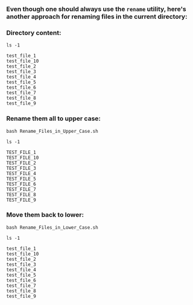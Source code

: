 ### Even though one should always use the ```rename``` utility, here's another approach for renaming files in the current directory: 

### Directory content:
```
ls -1
```
```
test_file_1
test_file_10
test_file_2
test_file_3
test_file_4
test_file_5
test_file_6
test_file_7
test_file_8
test_file_9
```
### Rename them all to upper case:
```
bash Rename_Files_in_Upper_Case.sh

ls -1
```
```
TEST_FILE_1
TEST_FILE_10
TEST_FILE_2
TEST_FILE_3
TEST_FILE_4
TEST_FILE_5
TEST_FILE_6
TEST_FILE_7
TEST_FILE_8
TEST_FILE_9
```

### Move them back to lower:
```
bash Rename_Files_in_Lower_Case.sh

ls -1
```
```
test_file_1
test_file_10
test_file_2
test_file_3
test_file_4
test_file_5
test_file_6
test_file_7
test_file_8
test_file_9
```
